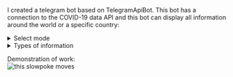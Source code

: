 I created a telegram bot based on TelegramApiBot. This bot has a connection to the COVID-19 data API and this bot can display all information around the world or a specific country:

<details>
  <summary>
    Select mode
  </summary>
<img src="https://github.com/jorneytoplay/COVID-19StatisticCheckerBot/blob/master/pic/1.jpg" width="350" />
  </details>
  
  <details>
  <summary>
    Types of information
  </summary>
<img src="https://github.com/jorneytoplay/COVID-19StatisticCheckerBot/blob/master/pic/2.jpg" width="350" />
  </details>

Demonstration of work:
<br><img src="https://github.com/jorneytoplay/COVID-19StatisticCheckerBot/blob/master/pic/IMG_2093.gif" alt="this slowpoke moves"  width="200" /></br>

